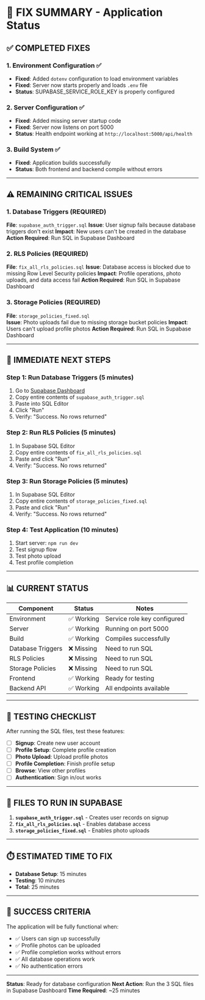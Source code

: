 # 🔧 FIX SUMMARY - Application Status

## ✅ COMPLETED FIXES

### 1. Environment Configuration ✅
- **Fixed**: Added `dotenv` configuration to load environment variables
- **Fixed**: Server now starts properly and loads `.env` file
- **Status**: SUPABASE_SERVICE_ROLE_KEY is properly configured

### 2. Server Configuration ✅  
- **Fixed**: Added missing server startup code
- **Fixed**: Server now listens on port 5000
- **Status**: Health endpoint working at `http://localhost:5000/api/health`

### 3. Build System ✅
- **Fixed**: Application builds successfully
- **Status**: Both frontend and backend compile without errors

---

## ⚠️ REMAINING CRITICAL ISSUES

### 1. Database Triggers (REQUIRED)
**File**: `supabase_auth_trigger.sql`
**Issue**: User signup fails because database triggers don't exist
**Impact**: New users can't be created in the database
**Action Required**: Run SQL in Supabase Dashboard

### 2. RLS Policies (REQUIRED)  
**File**: `fix_all_rls_policies.sql`
**Issue**: Database access is blocked due to missing Row Level Security policies
**Impact**: Profile operations, photo uploads, and data access fail
**Action Required**: Run SQL in Supabase Dashboard

### 3. Storage Policies (REQUIRED)
**File**: `storage_policies_fixed.sql`  
**Issue**: Photo uploads fail due to missing storage bucket policies
**Impact**: Users can't upload profile photos
**Action Required**: Run SQL in Supabase Dashboard

---

## 🚀 IMMEDIATE NEXT STEPS

### Step 1: Run Database Triggers (5 minutes)
1. Go to [Supabase Dashboard](https://supabase.com/dashboard/project/zjyoqxqcdzxwtkmqamas/sql/new)
2. Copy entire contents of `supabase_auth_trigger.sql`
3. Paste into SQL Editor
4. Click "Run"
5. Verify: "Success. No rows returned"

### Step 2: Run RLS Policies (5 minutes)
1. In Supabase SQL Editor
2. Copy entire contents of `fix_all_rls_policies.sql`
3. Paste and click "Run"
4. Verify: "Success. No rows returned"

### Step 3: Run Storage Policies (5 minutes)
1. In Supabase SQL Editor
2. Copy entire contents of `storage_policies_fixed.sql`
3. Paste and click "Run"
4. Verify: "Success. No rows returned"

### Step 4: Test Application (10 minutes)
1. Start server: `npm run dev`
2. Test signup flow
3. Test photo upload
4. Test profile completion

---

## 📊 CURRENT STATUS

| Component | Status | Notes |
|-----------|--------|-------|
| Environment | ✅ Working | Service role key configured |
| Server | ✅ Working | Running on port 5000 |
| Build | ✅ Working | Compiles successfully |
| Database Triggers | ❌ Missing | Need to run SQL |
| RLS Policies | ❌ Missing | Need to run SQL |
| Storage Policies | ❌ Missing | Need to run SQL |
| Frontend | ✅ Working | Ready for testing |
| Backend API | ✅ Working | All endpoints available |

---

## 🧪 TESTING CHECKLIST

After running the SQL files, test these features:

- [ ] **Signup**: Create new user account
- [ ] **Profile Setup**: Complete profile creation
- [ ] **Photo Upload**: Upload profile photos
- [ ] **Profile Completion**: Finish profile setup
- [ ] **Browse**: View other profiles
- [ ] **Authentication**: Sign in/out works

---

## 📁 FILES TO RUN IN SUPABASE

1. **`supabase_auth_trigger.sql`** - Creates user records on signup
2. **`fix_all_rls_policies.sql`** - Enables database access
3. **`storage_policies_fixed.sql`** - Enables photo uploads

---

## ⏱️ ESTIMATED TIME TO FIX

- **Database Setup**: 15 minutes
- **Testing**: 10 minutes  
- **Total**: 25 minutes

---

## 🎯 SUCCESS CRITERIA

The application will be fully functional when:
- ✅ Users can sign up successfully
- ✅ Profile photos can be uploaded
- ✅ Profile completion works without errors
- ✅ All database operations work
- ✅ No authentication errors

---

**Status**: Ready for database configuration
**Next Action**: Run the 3 SQL files in Supabase Dashboard
**Time Required**: ~25 minutes